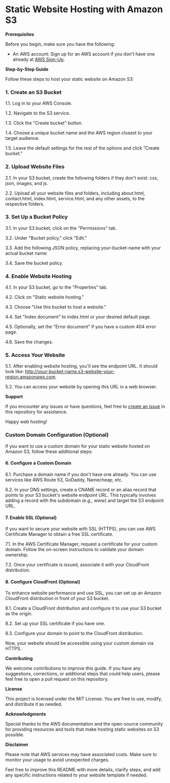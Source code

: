 # **Static Website Hosting with Amazon S3**

**Prerequisites**

Before you begin, make sure you have the following:

- An AWS account: Sign up for an AWS account if you don't have one already at [AWS Sign-Up](https://aws.amazon.com/).

**Step-by-Step Guide**

Follow these steps to host your static website on Amazon S3:

### **1. Create an S3 Bucket**

1.1. Log in to your AWS Console.

1.2. Navigate to the S3 service.

1.3. Click the "Create bucket" button.

1.4. Choose a unique bucket name and the AWS region closest to your target audience.

1.5. Leave the default settings for the rest of the options and click "Create bucket."

### **2. Upload Website Files**

2.1. In your S3 bucket, create the following folders if they don't exist: css, json, images, and js.

2.2. Upload all your website files and folders, including about.html, contact.html, index.html, service.html, and any other assets, to the respective folders.

### **3. Set Up a Bucket Policy**

3.1. In your S3 bucket, click on the "Permissions" tab.

3.2. Under "Bucket policy," click "Edit."

3.3. Add the following JSON policy, replacing your-bucket-name with your actual bucket name:

3.4. Save the bucket policy.

### **4. Enable Website Hosting**

4.1. In your S3 bucket, go to the "Properties" tab.

4.2. Click on "Static website hosting."

4.3. Choose "Use this bucket to host a website."

4.4. Set "Index document" to index.html or your desired default page.

4.5. Optionally, set the "Error document" if you have a custom 404 error page.

4.6. Save the changes.

### **5. Access Your Website**

5.1. After enabling website hosting, you'll see the endpoint URL. It should look like: http://your-bucket-name.s3-website-your-region.amazonaws.com.

5.2. You can access your website by opening this URL in a web browser.

**Support**

If you encounter any issues or have questions, feel free to [create an issue](https://github.com/your-repo/issues) in this repository for assistance.

Happy web hosting!

### **Custom Domain Configuration (Optional)**

If you want to use a custom domain for your static website hosted on Amazon S3, follow these additional steps:

#### **6. Configure a Custom Domain**

6.1. Purchase a domain name if you don't have one already. You can use services like AWS Route 53, GoDaddy, Namecheap, etc.

6.2. In your DNS settings, create a CNAME record or an alias record that points to your S3 bucket's website endpoint URL. This typically involves adding a record with the subdomain (e.g., www) and target the S3 endpoint URL.

#### **7. Enable SSL (Optional)**

If you want to secure your website with SSL (HTTPS), you can use AWS Certificate Manager to obtain a free SSL certificate.

7.1. In the AWS Certificate Manager, request a certificate for your custom domain. Follow the on-screen instructions to validate your domain ownership.

7.2. Once your certificate is issued, associate it with your CloudFront distribution.

#### **8. Configure CloudFront (Optional)**

To enhance website performance and use SSL, you can set up an Amazon CloudFront distribution in front of your S3 bucket.

8.1. Create a CloudFront distribution and configure it to use your S3 bucket as the origin.

8.2. Set up your SSL certificate if you have one.

8.3. Configure your domain to point to the CloudFront distribution.

Now, your website should be accessible using your custom domain via HTTPS.

**Contributing**

We welcome contributions to improve this guide. If you have any suggestions, corrections, or additional steps that could help users, please feel free to open a pull request on this repository.

**License**

This project is licensed under the MIT License. You are free to use, modify, and distribute it as needed.

**Acknowledgments**

Special thanks to the AWS documentation and the open-source community for providing resources and tools that make hosting static websites on S3 possible.

**Disclaimer**

Please note that AWS services may have associated costs. Make sure to monitor your usage to avoid unexpected charges.

Feel free to improve this README with more details, clarify steps, and add any specific instructions related to your website template if needed.
